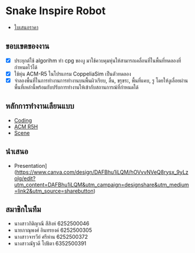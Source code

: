 # Snake Inspire Robot
* [ใบเสนอราคา](https://github.com/PACHJARAWEE/SNAKE/wiki/Snake-Inspire-Robot#%E0%B9%83%E0%B8%9A%E0%B9%80%E0%B8%AA%E0%B8%99%E0%B8%AD%E0%B8%A3%E0%B8%B2%E0%B8%84%E0%B8%B2)

## ขอบเขตของงาน
* [X] ประยุกต์ใช้ algorihm ทำ cpg ของงู มาใช้ควบคุมหุ่นให้สามารถเคลื่อนที่ในพื้นที่ทดลองที่กำหนดไว้ได้
* [X] ใช้หุ่น ACM-R5 ในโปรแกรม CoppeliaSim เป็นตัวทดลอง
* [X] จำลองพื้นที่ในการทำงานการทำงานบนพื้นผิวเรียบ, ลื่น, ขรุขระ, พื้นที่แคบ, รู โดยให้งูเลื่อยผ่านพื้นที่เหล่านี้พร้อมกับปรับการทำงานให้เข้ากับสถานการณ์ที่กำหนดใด้

## หลักการทำงานเลียนแบบ
* [Coding](https://github.com/PACHJARAWEE/SNAKE/wiki/How-snake-works%3F)
* [ACM R5H](https://github.com/PACHJARAWEE/SNAKE/wiki/Environment-CoppeliaSim#acm-r5h)
* [Scene](https://github.com/PACHJARAWEE/SNAKE/wiki/Environment-CoppeliaSim#%E0%B8%9E%E0%B8%B7%E0%B9%89%E0%B8%99%E0%B8%97%E0%B8%B5%E0%B9%88%E0%B8%88%E0%B8%B3%E0%B8%A5%E0%B8%AD%E0%B8%87%E0%B8%81%E0%B8%B2%E0%B8%A3%E0%B8%97%E0%B8%B3%E0%B8%87%E0%B8%B2%E0%B8%99)

## นำเสนอ
* Presentation](https://www.canva.com/design/DAFBhu1iLQM/hOVvvNVeQ8rysx_9yLzolg/edit?utm_content=DAFBhu1iLQM&utm_campaign=designshare&utm_medium=link2&utm_source=sharebutton)

## สมาชิกในทีม
   +  นางสาวกิติญาณี  สีสิงห์      6252500046
   +  นายภาณุพงศ์    อินทรยงค์   6252500305
   +  นางสาวจารวีย์    ศรีห่าน     6252500372
   +  นางสาวณัฐวดี    โปธิตา     6352500391
